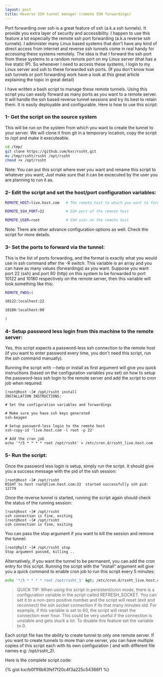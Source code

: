 ```yaml
---
layout: post
title: Reverse SSH tunnel manager (remote SSH forwardings)
---
```


Port forwarding over ssh is a great feature of ssh (a.k.a ssh tunnels). It provide you extra layer of security and accessibility. I happen to use this feature a lot especially the remote ssh port forwarding (a.k.a reverse ssh tunnels). I administer many Linux based systems that don't have any kind of direct access from internet and reverse ssh tunnels come in real handy for accessing these systems remotely. The idea is that I forward the ssh port from these systems to a random remote port on my Linux server (that has a live static IP). So whenever I need to access these systems, I login to my Linux server and ssh to these forwarded ssh ports. (If you don't know how ssh tunnels or port forwarding work have a look at this great article explaining the topic in great detail)


I have written a bash script to manage these remote tunnels. Using this script you can easily forward as many ports as you want to a remote server. It will handle the ssh based reverse tunnel sessions and try its best to retain them. It is easily deployable and configurable. Here is how to use this script:


### 1- Get the script on the source system

This will be run on the system from which you want to create the tunnel to your server. We will clone it from git in a temporary location, copy the script to /opt and make it executeable.

~~~ bash
cd /tmp/
git clone https://github.com/kxr/rssht.git
mv /tmp/rssht/rssht /opt/rssht
chmod +x /opt/rssht
~~~

Note: You can put this script where ever you want and rename this script to whatever you want; Just make sure that it can be excecuted by the user you are planning to run it as.


### 2- Edit the script and set the host/port configuration variables:

~~~ bash
REMOTE_HOST=live.host.com   # The remote host to which you want to forward the ports

REMOTE_SSH_PORT=22          # SSH port of the remote host

REMOTE_USER=root            # SSH user on the remote host
~~~

Note: There are other advance configuration options as well. Check the script for more details.

### 3- Set the ports to forward via the tunnel:

This is the list of ports forwarding, and the format is exactly what you would use in ssh command after the -R switch. This variable is an array and you can have as many values (forwardings) as you want. Suppose you want port 22 (ssh) and port 80 (http) on this system to be forwarded to port 10122 and 10180 respectively on the remote server, then this variable will look something like this:

~~~ bash
REMOTE_FWDS=(   

10122:localhost:22

10180:localhost:80

)
~~~

### 4- Setup password less login from this machine to the remote server:

Yes, this script expects a password-less ssh connection to the remote host (if you want to enter password every time, you don't need this script, run the ssh command manually).

Running the script with --help or install as first argument will give you quick instructions (based on the configuration variables you set) on how to setup the password-less ssh login to the remote server and add the script to cron job when required.

~~~ shell
[root@host ~]# /opt/rssht install
INSTALLATION INSTRUCTIONS:

# Set the configuration variables and forwardings

# Make sure you have ssh keys generated
ssh-keygen

# Setup password-less login to the remote host
ssh-copy-id 'live.host.com -l root -p 22'

# Add the cron job
echo '*/5 * * * * root /opt/rssht' > /etc/cron.d/rssht_live.host.com
~~~

### 5- Run the script:

Once the password less login is setup, simply run the script. It should give you a success message with the pid of the ssh session:

~~~ shell
[root@host ~]# /opt/rssht
RSSHT to host root@live.host.com:22  started successfully ssh pid: 12779
~~~

Once the reverse tunnel is started, running the script again should check the status of the running session:

~~~ shell
[root@host ~]# /opt/rssht
ssh connection is fine, exiting
[root@host ~]# /opt/rssht
ssh connection is fine, exiting
~~~

You can pass the stop argument if you want to kill the session and remove the tunnel:

~~~ bash
[root@hplt ~]# /opt/rssht stop
Stop argument passed, killing ..
~~~

Alternatively, if you want the tunnel to be permanent, you can add the cron entry for this script. Running the script with the "install" argument will give you a quick command to enable cron job to run this script every 5 minutes:

~~~ bash
echo '*/5 * * * * root /opt/rssht_1' &gt; /etc/cron.d/rssht_live.host.com
~~~


> QUICK TIP: When using the script in persistent/cron mode, there is a configuration variable in the script called REFRESH_SOCKET. You can set it to a non-zero positive number and the script will reset (exit and reconnect) the ssh socket connection if its that many minutes old. For example, if this variable is set to 60, the script will reset the connection ever hour. This could be very useful if the connection is unstable and gets stuck a lot. To disable this feature set the variable to 0.


Each script file has the ability to create tunnel to only one remote server. If you want to create tunnels to more than one server, you can have multiple copies of this script each with its own configuration ( and with different file names e.g: /opt/rssht_2).


Here is the complete script code:

{% gist kxr/b0f1f6b63fef7f20c4f3a225c54366f1 %}
